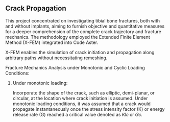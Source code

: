 ## Crack Propagation 
This project concentrated on investigating tibial bone fractures, both with and without implants, aiming to furnish objective and quantitative measures for a deeper comprehension of the complete crack trajectory and fracture mechanics. The methodology employed the Extended Finite Element Method (X-FEM) integrated into Code Aster.

X-FEM enables the simulation of crack initiation and propagation along arbitrary paths without necessitating remeshing.

Fracture Mechanics Analysis under Monotonic and Cyclic Loading Conditions:
1. Under monotonic loading:

   Incorporate the shape of the crack, such as elliptic, demi-planar, or circular, at the location where crack initiation is assumed. Under monotonic loading conditions, it was assumed that a crack would propagate instantaneously once the stress intensity factor (K) or energy release rate (G) reached a critical value denoted as 𝐾I𝑐 or 𝐺𝑐.
   
